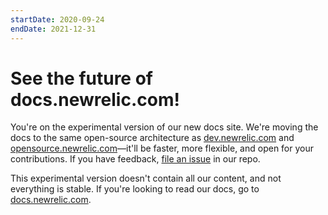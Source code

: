 ```yaml
---
startDate: 2020-09-24
endDate: 2021-12-31
---
```


# See the future of docs.newrelic.com!

You're on the experimental version of our new docs site. We're moving the docs to the same open-source architecture as [dev.newrelic.com](https://developer.newrelic.com) and [opensource.newrelic.com](https://opensource.newrelic.com)—it'll be faster, more flexible, and open for your contributions. If you have feedback, [file an issue](https://github.com/newrelic/docs-website/issues) in our repo.

This experimental version doesn't contain all our content, and not everything is stable. If you're looking to read our docs, go to [docs.newrelic.com](https://docs.newrelic.com).
